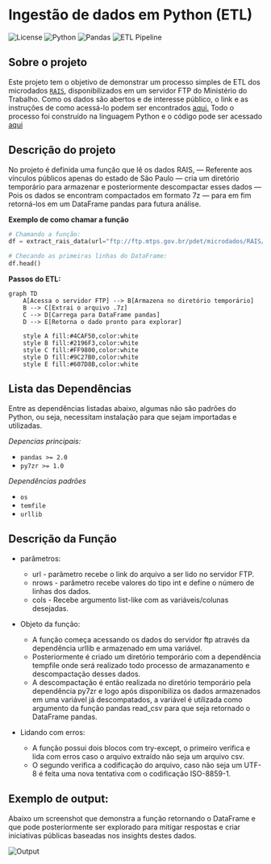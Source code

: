 # Ingestão de dados em Python (ETL)

![License](https://img.shields.io/badge/License-MIT-green)
![Python](https://img.shields.io/badge/Python-3.7%20|%203.8%20|%203.9%20|%203.10-blue)
![Pandas](https://img.shields.io/badge/Pandas-2.0+-brightgreen)
![ETL Pipeline](https://img.shields.io/badge/ETL-Python_Project-9cf)


## Sobre o projeto
Este projeto tem o objetivo de demonstrar um processo simples de ETL dos microdados [`RAIS`](https://www.gov.br/trabalho-e-emprego/pt-br/assuntos/estatisticas-trabalho/o-pdet/o-que-e-rais#:~:text=O%20que%20%C3%A9%20RAIS?,-RAIS%20%2D%20RELA%C3%87%C3%83O%20ANUAL&text=A%20RAIS%20%C3%A9%20um%20Registro,entidades%20governamentais%20da%20%C3%A1rea%20social.),
disponibilizados em um servidor FTP do Ministério do Trabalho. Como os dados são abertos e 
de interesse público, o link e as instruções de como acessá-lo podem ser encontrados [aqui.](https://www.gov.br/trabalho-e-emprego/pt-br/assuntos/estatisticas-trabalho/microdados-rais-e-caged) 
Todo o processo foi construído na linguagem Python e o código pode ser acessado [aqui](/python_scripts/data_ingestion_ftp_server.ipynb)


## Descrição do projeto
No projeto é definida uma função que lê os dados RAIS, — Referente aos vínculos públicos apenas do estado de São Paulo — cria um diretório temporário para armazenar e posteriormente descompactar esses dados — Pois os dados se encontram compactados em formato 7z — para em fim retorná-los em um DataFrame pandas para futura análise. 

**Exemplo de como chamar a função**
```python
# Chamando a função:
df = extract_rais_data(url="ftp://ftp.mtps.gov.br/pdet/microdados/RAIS/2024/RAIS_VINC_PUB_SP.7z", nrows=1000, cols=["col1", "col2"])

# Checando as primeiras linhas do DataFrame:
df.head()
```

**Passos do ETL:**
```mermaid
graph TD
    A[Acessa o servidor FTP] --> B[Armazena no diretório temporário]
    B --> C[Extrai o arquivo .7z]
    C --> D[Carrega para DataFrame pandas]
    D --> E[Retorna o dado pronto para explorar]

    style A fill:#4CAF50,color:white
    style B fill:#2196F3,color:white
    style C fill:#FF9800,color:white
    style D fill:#9C27B0,color:white
    style E fill:#607D8B,color:white
```


## Lista das Dependências
Entre as dependências listadas abaixo, algumas não são padrões do Python, ou seja, necessitam instalação para que sejam importadas e utilizadas.

*Depencias principais:*
- `pandas >= 2.0`
- `py7zr >= 1.0`

*Dependências padrões*
- `os`
- `temfile`
- `urllib`


## Descrição da Função
- parâmetros:
  - url - parâmetro recebe o link do arquivo a ser lido no servidor FTP.
  - nrows - parâmetro recebe valores do tipo int e define o número de linhas dos dados.
  - cols - Recebe argumento list-like com as variáveis/colunas desejadas.

- Objeto da função:
  - A função começa acessando os dados do servidor ftp através da dependência urllib e armazenado em uma variável.
  - Posteriormente é criado um diretório temporário com a dependência tempfile onde será realizado todo processo de               armazanamento e descompactação desses dados.
  - A descompactação é então realizada no diretório temporário pela dependência py7zr e logo após disponibiliza os dados          armazenados em uma variável já descompatados, a variável é utilizada como argumento da função pandas read_csv para que        seja retornado o DataFrame pandas.

- Lidando com erros:
  - A função possui dois blocos com try-except, o primeiro verifica e lida com erros caso o arquivo extraído não seja um arquivo csv.
  - O segundo verifica a codificação do arquivo, caso não seja um UTF-8 é feita uma nova tentativa com o codificação ISO-8859-1.

## Exemplo de output:

Abaixo um screenshot que demonstra a função retornando o DataFrame e que pode posteriormente ser explorado para mitigar respostas e criar iniciativas públicas baseadas nos   insights destes dados.
  
![Output](/image/sample_output_dataframe.png)
